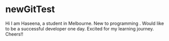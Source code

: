 # newGitTest
Hi I am Haseena, a student in Melbourne. New to programming . Would like to be a successful developer one day. Excited for my learning journey. Cheers!!
